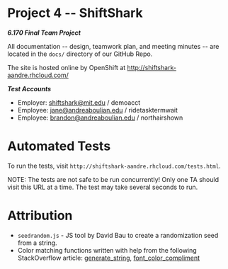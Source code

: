 Project 4 -- ShiftShark
===
***6.170 Final Team Project***

All documentation -- design, teamwork plan, and meeting minutes -- are located in the `docs/` directory of our GitHub Repo.

The site is hosted online by OpenShift at http://shiftshark-aandre.rhcloud.com/

***Test Accounts***

* Employer: shiftshark@mit.edu / demoacct
* Employee: jane@andreaboulian.edu / ridetasktermwait
* Employee: brandon@andreaboulian.edu / northairshown

# Automated Tests
To run the tests, visit `http://shiftshark-aandre.rhcloud.com/tests.html`.

NOTE: The tests are not safe to be run concurrently! Only one TA should visit this URL at a time. The test may take several seconds to run.

# Attribution
* `seedrandom.js` - JS tool by David Bau to create a randomization seed from a string.
* Color matching functions written with help from the following StackOverflow article: [generate_string](http://stackoverflow.com/questions/3426404/create-a-hexadecimal-colour-based-on-a-string-with-javascript#answer-19815620), [font_color_compliment](http://stackoverflow.com/questions/3942878/how-to-decide-font-color-in-white-or-black-depending-on-background-color#answer-3943023)